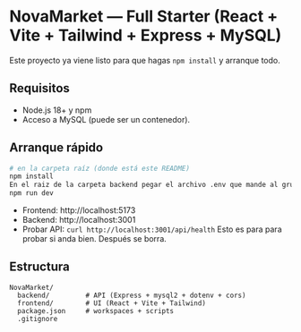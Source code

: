 # NovaMarket — Full Starter (React + Vite + Tailwind + Express + MySQL)

Este proyecto ya viene listo para que hagas `npm install` y arranque todo.

## Requisitos
- Node.js 18+ y npm
- Acceso a MySQL (puede ser un contenedor).

## Arranque rápido
```bash
# en la carpeta raíz (donde está este README)
npm install
En el raiz de la carpeta backend pegar el archivo .env que mande al grupo.
npm run dev
```
- Frontend: http://localhost:5173
- Backend:  http://localhost:3001
- Probar API: `curl http://localhost:3001/api/health`  Esto es para para probar si anda bien. Después se borra. 

## Estructura
```
NovaMarket/
  backend/         # API (Express + mysql2 + dotenv + cors)
  frontend/        # UI (React + Vite + Tailwind)
  package.json     # workspaces + scripts
  .gitignore
```
